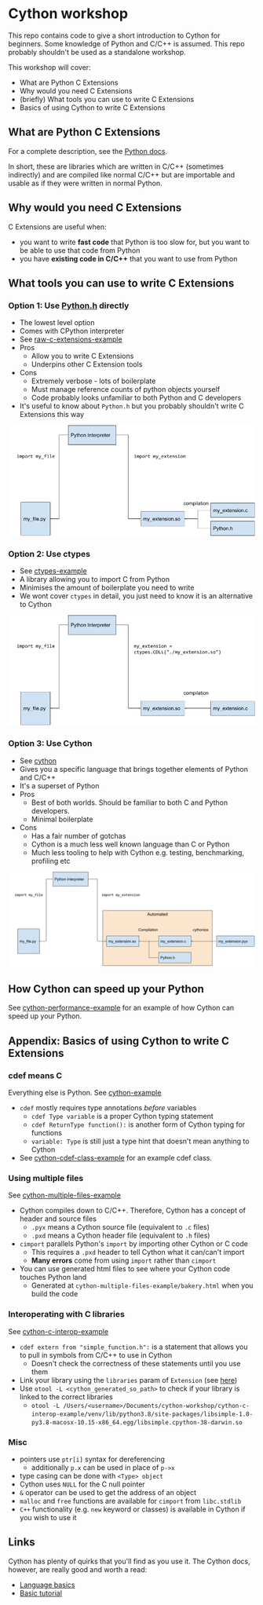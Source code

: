 # Cython workshop
This repo contains code to give a short introduction to Cython for beginners. 
Some knowledge of Python and C/C++ is assumed. 
This repo probably shouldn't be used as a standalone workshop.

This workshop will cover:
  - What are Python C Extensions 
  - Why would you need C Extensions
  - (briefly) What tools you can use to write C Extensions
  - Basics of using Cython to write C Extensions

## What are Python C Extensions
For a complete description, see the [Python docs](https://docs.python.org/3/extending/extending.html#extending-python-with-c-or-c).

In short, these are libraries which are written in C/C++ (sometimes indirectly) and are compiled like normal C/C++ but are importable and usable as if they were written in normal Python.
## Why would you need C Extensions
C Extensions are useful when:
  - you want to write **fast code** that Python is too slow for, but you want to be able to use that code from Python
  - you have **existing code in C/C++** that you want to use from Python

## What tools you can use to write C Extensions
### Option 1: Use [Python.h](https://github.com/python/cpython/blob/main/Include/Python.h) directly
  - The lowest level option
  - Comes with CPython interpreter
  - See [raw-c-extensions-example](./raw-c-extensions-example/README.md)
  - Pros
    - Allow you to write C Extensions
    - Underpins other C Extension tools
  - Cons
    - Extremely verbose - lots of boilerplate 
    - Must manage reference counts of python objects yourself
    - Code probably looks unfamiliar to both Python and C developers
  - It's useful to know about `Python.h` but you probably shouldn't write C Extensions this way

![C-Extensions Diagram](./img/c-extensions.png)

### Option 2: Use ctypes
 - See [ctypes-example](./ctypes-example/README.md)
 - A library allowing you to import C from Python
 - Minimises the amount of boilerplate you need to write
 - We wont cover `ctypes` in detail, you just need to know it is an alternative to Cython

![ctypes Diagram](./img/ctypes-c-extension.png)
### Option 3: Use Cython
 - See [cython](./cython/README.md)
 - Gives you a specific language that brings together elements of Python and C/C++
 - It's a superset of Python
 - Pros
   - Best of both worlds. Should be familiar to both C and Python developers.
   - Minimal boilerplate
 - Cons
   - Has a fair number of gotchas
   - Cython is a much less well known language than C or Python
   - Much less tooling to help with Cython e.g. testing, benchmarking, profiling etc

![cython Diagram](./img/cython-c-extension.png)

## How Cython can speed up your Python
See [cython-performance-example](./cython-performance-example/README.md) for an example of how Cython can speed up your Python.
## Appendix: Basics of using Cython to write C Extensions
### cdef means C
Everything else is Python.
See [cython-example](./cython-example/libsimple.pyx)
 - `cdef` mostly requires type annotations *before* variables
   - `cdef Type variable` is a proper Cython typing statement
   - `cdef ReturnType function():` is another form of Cython typing for functions
   - `variable: Type` is still just a type hint that doesn't mean anything to Cython
 - See [cython-cdef-class-example](./cython-cdef-class-example/bakery.pyx) for an example cdef class.

### Using multiple files
See [cython-multiple-files-example](./cython-multiple-files-example/app.py)
 - Cython compiles down to C/C++. Therefore, Cython has a concept of header and source files
   - `.pyx` means a Cython source file (equivalent to `.c` files)
   - `.pxd` means a Cython header file (equivalent to `.h` files)
 - `cimport` parallels Python's `import` by importing other Cython or C code
   - This requires a `.pxd` header to tell Cython what it can/can't import
   - **Many errors** come from using `import` rather than `cimport`
 - You can use generated html files to see where your Cython code touches Python land
   - Generated at `cython-multiple-files-example/bakery.html` when you build the code

### Interoperating with C libraries
See [cython-c-interop-example](./cython-c-interop-example/app.py)
  - `cdef extern from "simple_function.h":` is a statement that allows you to pull in symbols from C/C++ to use in Cython
    - Doesn't check the correctness of these statements until you use them
  - Link your library using the `libraries` param of `Extension` (see [here](./cython-c-interop-example/setup.py))
  - Use `otool -L <cython_generated_so_path>` to check if your library is linked to the correct libraries
    - `otool -L /Users/<username>/Documents/cython-workshop/cython-c-interop-example/venv/lib/python3.8/site-packages/libsimple-1.0-py3.8-macosx-10.15-x86_64.egg/libsimple.cpython-38-darwin.so`

### Misc
  - pointers use `ptr[i]` syntax for dereferencing 
    - additionally `p.x` can be used in place of `p->x`
  - type casing can be done with `<Type> object`
  - Cython uses `NULL` for the C null pointer
  - `&` operator can be used to get the address of an object
  - `malloc` and `free` functions are available for `cimport` from `libc.stdlib`
  - `C++` functionality (e.g. `new` keyword or classes) is available in Cython if you wish to use it


## Links
Cython has plenty of quirks that you'll find as you use it. 
The Cython docs, however, are really good and worth a read:
 - [Language basics](https://cython.readthedocs.io/en/latest/src/userguide/language_basics.html)
 - [Basic tutorial](https://cython.readthedocs.io/en/latest/src/tutorial/cython_tutorial.html)

